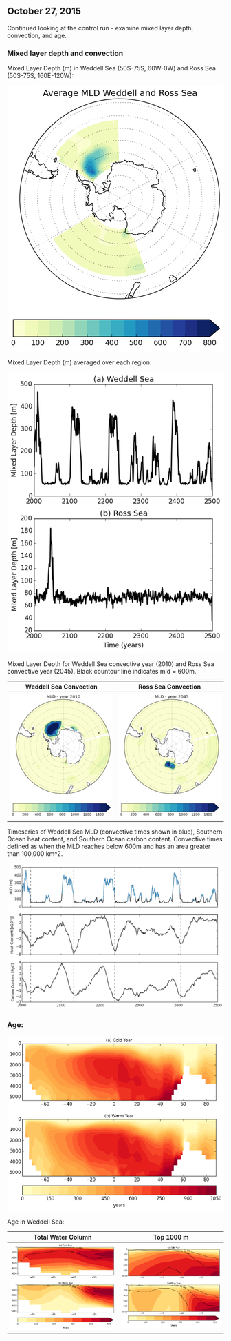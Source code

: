 ## October 27, 2015

Continued looking at the control run - examine mixed layer depth, convection, and age. 

### Mixed layer depth and convection

Mixed Layer Depth (m) in Weddell Sea (50S-75S, 60W-0W) and Ross Sea (50S-75S, 160E-120W):

![](files/newCO2_control_800_weddell_ross_mld_10272015.png)

Mixed Layer Depth (m) averaged over each region: 

![](files/newCO2_control_800_weddell_ross_mld_timeseries_10272015.png)

Mixed Layer Depth for Weddell Sea convective year (2010) and Ross Sea convective year (2045). Black countour line indicates mld = 600m. 

Weddell Sea Convection | Ross Sea Convection
:-------------------------:|:-------------------------:
![](files/newCO2_control_800_weddell_convect_10272015.png) | ![](files/newCO2_control_800_ross_convect_10272015.png)

Timeseries of Weddell Sea MLD (convective times shown in blue), Southern Ocean heat content, and 
Southern Ocean carbon content. Convective times defined as when the MLD reaches below 600m and has an 
area greater than 100,000 km^2. 

![](files/newCO2_control_800_weddell_mld_so_heat_carbon_ts_10272015.png)
 


### Age:

![](files/newCO2_control800_age_warm_cold_10262015.png)


Age in Weddell Sea:

Total Water Column | Top 1000 m
:-------------------------:|:-------------------------:
![](files/newCO2_control800_weddell_sea_age_warm_cold_10262015.png) | ![](files/newCO2_control800_weddell_sea_age_warm_cold_top1000_10262015.png)
